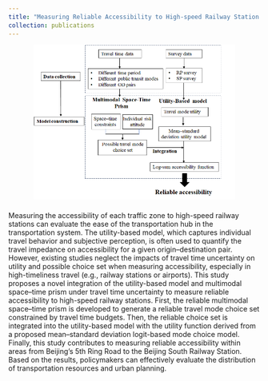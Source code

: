 ```yaml
---
title: "Measuring Reliable Accessibility to High-speed Railway Station by Integrating the Utility-Based Model and Multimodal Space-Time Prism Under Travel Time Uncertainty"
collection: publications
---
```


<div style="text-align: center; margin-bottom: 20px;">
    <img src="/images/framework.png" alt="Research Image" style="width: 80%; max-width: 600px; border: none;">
</div>

Measuring the accessibility of each traffic zone to high-speed railway stations can evaluate the ease of the transportation hub in the transportation system. The utility-based model, which captures individual travel behavior and subjective perception, is often used to quantify the travel impedance on accessibility for a given origin–destination pair. However, existing studies neglect the impacts of travel time uncertainty on utility and possible choice set when measuring accessibility, especially in high-timeliness travel (e.g., railway stations or airports). This study proposes a novel integration of the utility-based model and multimodal space–time prism under travel time uncertainty to measure reliable accessibility to high-speed railway stations. First, the reliable multimodal space–time prism is developed to generate a reliable travel mode choice set constrained by travel time budgets. Then, the reliable choice set is integrated into the utility-based model with the utility function derived from a proposed mean–standard deviation logit-based mode choice model. Finally, this study contributes to measuring reliable accessibility within areas from Beijing’s 5th Ring Road to the Beijing South Railway Station. Based on the results, policymakers can effectively evaluate the distribution of transportation resources and urban planning.

